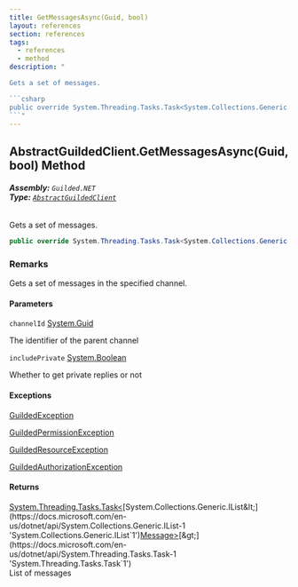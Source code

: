 ```yaml
---
title: GetMessagesAsync(Guid, bool)
layout: references
section: references
tags:
  - references
  - method
description: "

Gets a set of messages.

```csharp
public override System.Threading.Tasks.Task<System.Collections.Generic.IList<Guilded.NET.Base.Content.Message>> GetMessagesAsync(System.Guid channelId, bool includePrivate=false);
```"
---
```


## AbstractGuildedClient.GetMessagesAsync(Guid, bool) Method
###### **Assembly:** `Guilded.NET`<br/>**Type:** [`AbstractGuildedClient`](AbstractGuildedClient 'Guilded.NET.AbstractGuildedClient')

Gets a set of messages.

```csharp
public override System.Threading.Tasks.Task<System.Collections.Generic.IList<Guilded.NET.Base.Content.Message>> GetMessagesAsync(System.Guid channelId, bool includePrivate=false);
```

### Remarks
  
Gets a set of messages in the specified channel.
#### Parameters

<a name='Guilded.NET.AbstractGuildedClient.GetMessagesAsync(System.Guid,bool).channelId'></a>

`channelId` [System.Guid](https://docs.microsoft.com/en-us/dotnet/api/System.Guid 'System.Guid')

The identifier of the parent channel

<a name='Guilded.NET.AbstractGuildedClient.GetMessagesAsync(System.Guid,bool).includePrivate'></a>

`includePrivate` [System.Boolean](https://docs.microsoft.com/en-us/dotnet/api/System.Boolean 'System.Boolean')

Whether to get private replies or not

#### Exceptions

[GuildedException](GuildedException 'Guilded.NET.Base.GuildedException')

[GuildedPermissionException](GuildedPermissionException 'Guilded.NET.Base.GuildedPermissionException')

[GuildedResourceException](GuildedResourceException 'Guilded.NET.Base.GuildedResourceException')

[GuildedAuthorizationException](GuildedAuthorizationException 'Guilded.NET.Base.GuildedAuthorizationException')

#### Returns
[System.Threading.Tasks.Task&lt;](https://docs.microsoft.com/en-us/dotnet/api/System.Threading.Tasks.Task-1 'System.Threading.Tasks.Task`1')[System.Collections.Generic.IList&lt;](https://docs.microsoft.com/en-us/dotnet/api/System.Collections.Generic.IList-1 'System.Collections.Generic.IList`1')[Message](Message 'Guilded.NET.Base.Content.Message')[&gt;](https://docs.microsoft.com/en-us/dotnet/api/System.Collections.Generic.IList-1 'System.Collections.Generic.IList`1')[&gt;](https://docs.microsoft.com/en-us/dotnet/api/System.Threading.Tasks.Task-1 'System.Threading.Tasks.Task`1')  
List of messages
